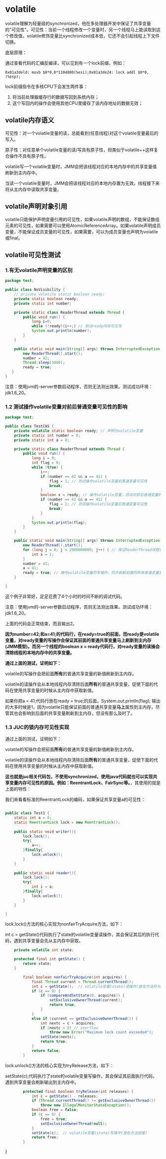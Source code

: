 # volatile

volatile理解为轻量级的synchronized，他在多处理器开发中保证了共享变量的"可见性"。可见性：当前一个线程修改一个变量时，另一个线程马上能读取到这个修改值。volatile修饰变量比synchronized成本低，它还不会引起线程上下文件切换。

底层原理：

通过查看代码的汇编反编译，可以见到有一个lock前缀，例如：

```
0x01a3deld: movb $0*0,0*1104800(%esi);0x01a3de24: lock addl $0*0,(%esp);
```

lock前缀指令在多核CPU下会发生两件事：

1. 将当前处理器缓存行的数据写回到系统内存；
2. 这个写回内的操作会使用其他CPU里缓存了该内存地址的数据无效；

## volatile内存语义

可见性：对一个volatile变量的读，总能看到(任意线程)对这个volatile变量最后的写入。

原子性：对任意单个volatile变量的读/写具有原子性，但类似于volatile++这样复合操作不具有原子性。

volatile写一个volatile变量时，JMM会把该线程对应的本地内存中的共享变量值刷新到主内存中。

当读一个volatile变量时，JMM会把该线程对应的本地内存置为无效。线程接下来将从主内存中读取共享变量。

## volatile声明对象引用

volatile只能保护声明变量引用的可见性，如果volatile声明的数组，不能保证数组元素的可见性，如果需要可以使用AtomicReferenceArray。如果volatile声明成员变量，不能保证成员变量的可见性，如果需要，可以为成员变量也声明为volatile或final。



## volatile可见性测试

### 1.有无volatile声明变量的区别

```java
package test;

public class NoVisibility {
    // private volatile static boolean ready;
    private static boolean ready;
    private static int number;

    private static class ReaderThread extends Thread {
        public void run() {
        	long i=0;
            while (!ready){i++;} // 测试ready内存可见性
            System.out.println(number);
        }
    }

    public static void main(String[] args) throws InterruptedException {
        new ReaderThread().start();
        number = 42;
        Thread.sleep(1000);
        ready = true;
   }
}
```

注意：使用jvm的-server参数启动程序，否则无法测出效果。测试成功环境：jdk1.6_20。

### 1.2 测试操作volatile变量对前后普通变量可见性的影响

```java
package test;

public class TestCAS {
	private volatile static boolean ready; // 声明为volatile变量
	private static int number = 0;
	private static int a = 0;

	private static class ReaderThread extends Thread {
		public void run() {
			long i = 0;
			int flag = 0;
			while (true) {
				i++;
				if (number == 42 && a == 41) {
					flag = 1; // 测试操作volatile变量前普通变量可见性
					break;
				}
				boolean x = ready; // 操作volatile变量，测试对前后普通变量的可见性影响
				if (number == 42 && a == 41) {
					flag = 2; // 测试操作volatile变量后普通变量可见性
					break;
				}
			}
			System.out.println(flag); 
		}
	}

	public static void main(String[] args) throws InterruptedException {
		new ReaderThread().start();
		for (long j = 0; j < 2000000000; j++) { // 保证ReaderThread线程已经运行
			int x = 1;
		} 
		number = 42;
		a = 41;
		ready = true; // 操作volatile变量的写操作，同步刷新前面的所有普通变量到主内存
	}

}

```

这个例子非常好，足足花费了4个小时的时间不断的调试代码。

注意：使用jvm的-server参数启动程序，否则无法测出效果。测试成功环境：jdk1.6_20。

上面的代码会正常结束，而且输出2。

**因为number=42;和a=41;的代码行，在ready=true的前面，而ready是volatile变量，对ready变量的写操作会保证其前面的普通共享变量马上刷新到主内存(JMM模型)。而另一个线程的boolean x = ready代码行，对ready变量的读操会清除线程的本地内存中的共享变量。**

**通过上面的测试，证明如下：**

volatile的写操作会把前面**所有**的普通共享变量的新值刷新到主内存。

volatile的读操作会从本地线程内存清除后面**所有**的普通共享变量，促使下面的代码在使用共享变量的时候从主内存中获取新值。

如果你把a = 41;代码行放在ready = true;的后面，System.out.println(flag); 输出的大多时候是1，因为volatile只能保证前面的普通共享变量**马上**属性到主内存，尽管其也会影响到后面的共享变量刷新到主内存，但没有那么及时了。

### 1.3 JUC的锁内存可见性实现

通过上面的测试，证明如下：

volatile的写操作会把前面**所有**的普通共享变量的新值刷新到主内存。

volatile的读操作会从本地线程内存清除后面**所有**的普通共享变量，促使下面的代码在使用共享变量的时候从主内存中获取新值。

**这也就是juc相关代码包，不使用synchronized，使用java代码就也可以实现共享变量内存可见性的原因。例如：ReentrantLock、FairSync等。**，其使用的就是上面的特性：

我们来看看标准的ReentrantLock的编码，如果保证共享变量a的可见性：

```java

public class Test1 {
	static int a = 0;
	static ReentrantLock lock = new ReentrantLock();
	
	public static void writer(){
		lock.lock();
		try{
			a++;
		}finally{
			lock.unlock();
		}
	}
	
	public static void reader(){
		lock.lock();
		try{
			int i = a;
		}finally{
			lock.unlock();
		}
	}

}

```

lock.lock()方法的核心实现为nonfairTryAcquire方法，如下：

int c = getState()代码执行了state的volatile变量读操作，其会保证其后的执行代码，遇到共享变量会先从主内存中获取。

```java
    private volatile int state;        

    protected final int getState() {
        return state;
    }

        final boolean nonfairTryAcquire(int acquires) {
            final Thread current = Thread.currentThread();
            int c = getState();  // volatile变量(state)读操作(放在方法开头)
            if (c == 0) {
                if (compareAndSetState(0, acquires)) {
                    setExclusiveOwnerThread(current);
                    return true;
                }
            }
            else if (current == getExclusiveOwnerThread()) {
                int nextc = c + acquires;
                if (nextc < 0) // overflow
                    throw new Error("Maximum lock count exceeded");
                setState(nextc);
                return true;
            }
            return false;
        }
```

lock.unlock()方法的核心实现为tryRelease方法，如下：

setState(c);代码执行了state的volatile变量写操作，其会保证其前面执行代码，遇到共享变量会刷新输出到主内存中。

```java
        protected final boolean tryRelease(int releases) {
            int c = getState() - releases;
            if (Thread.currentThread() != getExclusiveOwnerThread())
                throw new IllegalMonitorStateException();
            boolean free = false;
            if (c == 0) {
                free = true;
                setExclusiveOwnerThread(null);
            }
            setState(c);  // volatile变量(state)写操作(放在方法结尾)
            return free;
        }
```

}

